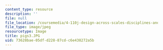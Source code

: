 ```yaml
---
content_type: resource
description: ''
file: null
file_location: /coursemedia/4-110j-design-across-scales-disciplines-and-problem-contexts-spring-2013/73628bae05dfd22887cdc6e438272a5b_pigs3.JPG
file_type: image/jpeg
resourcetype: Image
title: pigs3.JPG
uid: 73628bae-05df-d228-87cd-c6e438272a5b
---
```

